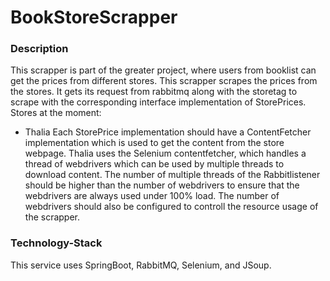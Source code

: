 # BookStoreScrapper

###  Description

This scrapper is part of the greater project, where users from booklist can get the prices from different stores.
This scrapper scrapes the prices from the stores. It gets its request from rabbitmq along with the storetag to scrape 
with the corresponding interface implementation of StorePrices.
Stores at the moment: 
- Thalia
Each StorePrice implementation should have a ContentFetcher implementation which is used to get the content from the 
store webpage. Thalia uses the Selenium contentfetcher, which handles a thread of webdrivers which can be used by multiple
threads to download content. The number of multiple threads of the Rabbitlistener should be higher than the  number of 
webdrivers to ensure that the webdrivers are always used under 100% load.
The number of webdrivers should also be configured to controll the resource usage of the scrapper. 

### Technology-Stack
This service uses SpringBoot, RabbitMQ, Selenium, and JSoup.
